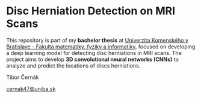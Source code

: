 # Disc Herniation Detection on MRI Scans

This repository is part of my **bachelor thesis** at [Univerzita Komenského v Bratislave - Fakulta matematiky, fyziky a informatiky](https://fmph.uniba.sk/en), focused on developing a deep learning model for detecting disc herniations in MRI scans. The project aims to develop **3D convolutional neural networks (CNNs)** to analyze and predict the locations of discs herniations.

Tibor Černák

cernak47@uniba.sk
